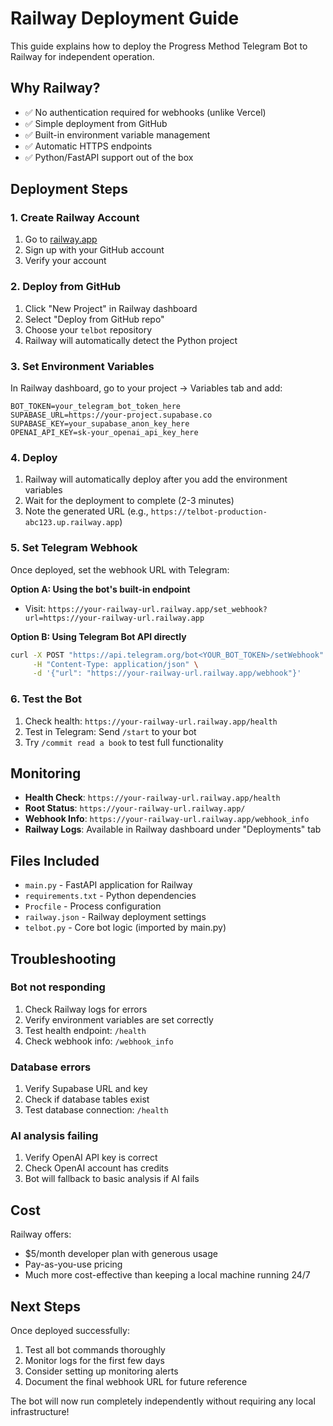 # Railway Deployment Guide

This guide explains how to deploy the Progress Method Telegram Bot to Railway for independent operation.

## Why Railway?

- ✅ No authentication required for webhooks (unlike Vercel)
- ✅ Simple deployment from GitHub
- ✅ Built-in environment variable management
- ✅ Automatic HTTPS endpoints
- ✅ Python/FastAPI support out of the box

## Deployment Steps

### 1. Create Railway Account
1. Go to [railway.app](https://railway.app)
2. Sign up with your GitHub account
3. Verify your account

### 2. Deploy from GitHub
1. Click "New Project" in Railway dashboard
2. Select "Deploy from GitHub repo"
3. Choose your `telbot` repository
4. Railway will automatically detect the Python project

### 3. Set Environment Variables
In Railway dashboard, go to your project → Variables tab and add:

```
BOT_TOKEN=your_telegram_bot_token_here
SUPABASE_URL=https://your-project.supabase.co
SUPABASE_KEY=your_supabase_anon_key_here
OPENAI_API_KEY=sk-your_openai_api_key_here
```

### 4. Deploy
1. Railway will automatically deploy after you add the environment variables
2. Wait for the deployment to complete (2-3 minutes)
3. Note the generated URL (e.g., `https://telbot-production-abc123.up.railway.app`)

### 5. Set Telegram Webhook
Once deployed, set the webhook URL with Telegram:

**Option A: Using the bot's built-in endpoint**
- Visit: `https://your-railway-url.railway.app/set_webhook?url=https://your-railway-url.railway.app`

**Option B: Using Telegram Bot API directly**
```bash
curl -X POST "https://api.telegram.org/bot<YOUR_BOT_TOKEN>/setWebhook" \
     -H "Content-Type: application/json" \
     -d '{"url": "https://your-railway-url.railway.app/webhook"}'
```

### 6. Test the Bot
1. Check health: `https://your-railway-url.railway.app/health`
2. Test in Telegram: Send `/start` to your bot
3. Try `/commit read a book` to test full functionality

## Monitoring

- **Health Check**: `https://your-railway-url.railway.app/health`
- **Root Status**: `https://your-railway-url.railway.app/`
- **Webhook Info**: `https://your-railway-url.railway.app/webhook_info`
- **Railway Logs**: Available in Railway dashboard under "Deployments" tab

## Files Included

- `main.py` - FastAPI application for Railway
- `requirements.txt` - Python dependencies
- `Procfile` - Process configuration
- `railway.json` - Railway deployment settings
- `telbot.py` - Core bot logic (imported by main.py)

## Troubleshooting

### Bot not responding
1. Check Railway logs for errors
2. Verify environment variables are set correctly
3. Test health endpoint: `/health`
4. Check webhook info: `/webhook_info`

### Database errors
1. Verify Supabase URL and key
2. Check if database tables exist
3. Test database connection: `/health`

### AI analysis failing
1. Verify OpenAI API key is correct
2. Check OpenAI account has credits
3. Bot will fallback to basic analysis if AI fails

## Cost

Railway offers:
- $5/month developer plan with generous usage
- Pay-as-you-use pricing
- Much more cost-effective than keeping a local machine running 24/7

## Next Steps

Once deployed successfully:
1. Test all bot commands thoroughly
2. Monitor logs for the first few days
3. Consider setting up monitoring alerts
4. Document the final webhook URL for future reference

The bot will now run completely independently without requiring any local infrastructure!